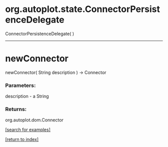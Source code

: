 # org.autoplot.state.ConnectorPersistenceDelegate
ConnectorPersistenceDelegate( )


***
<a name="newConnector"></a>
# newConnector
newConnector( String description ) &rarr; Connector



### Parameters:
description - a String

### Returns:
org.autoplot.dom.Connector


<a href="https://github.com/autoplot/dev/search?q=newConnector&unscoped_q=newConnector">[search for examples]</a>

<a href="https://github.com/autoplot/documentation/blob/master/javadoc/index-all.md">[return to index]</a>

